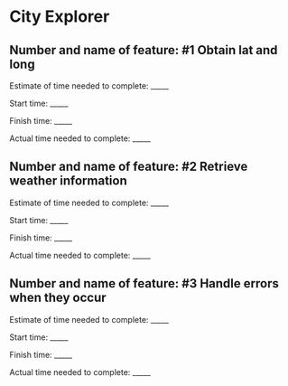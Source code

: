 # City Explorer


## Number and name of feature: #1 Obtain lat and long

Estimate of time needed to complete: _____

Start time: _____

Finish time: _____

Actual time needed to complete: _____


## Number and name of feature: #2 Retrieve weather information

Estimate of time needed to complete: _____

Start time: _____

Finish time: _____

Actual time needed to complete: _____


## Number and name of feature: #3 Handle errors when they occur

Estimate of time needed to complete: _____

Start time: _____

Finish time: _____

Actual time needed to complete: _____